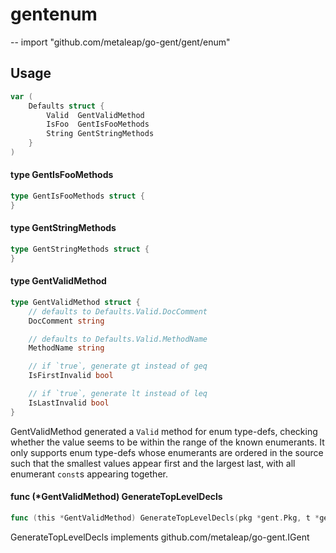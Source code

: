 # gentenum
--
    import "github.com/metaleap/go-gent/gent/enum"


## Usage

```go
var (
	Defaults struct {
		Valid  GentValidMethod
		IsFoo  GentIsFooMethods
		String GentStringMethods
	}
)
```

#### type GentIsFooMethods

```go
type GentIsFooMethods struct {
}
```


#### type GentStringMethods

```go
type GentStringMethods struct {
}
```


#### type GentValidMethod

```go
type GentValidMethod struct {
	// defaults to Defaults.Valid.DocComment
	DocComment string

	// defaults to Defaults.Valid.MethodName
	MethodName string

	// if `true`, generate gt instead of geq
	IsFirstInvalid bool

	// if `true`, generate lt instead of leq
	IsLastInvalid bool
}
```

GentValidMethod generated a `Valid` method for enum type-defs, checking whether
the value seems to be within the range of the known enumerants. It only supports
enum type-defs whose enumerants are ordered in the source such that the smallest
values appear first and the largest last, with all enumerant `const`s appearing
together.

#### func (*GentValidMethod) GenerateTopLevelDecls

```go
func (this *GentValidMethod) GenerateTopLevelDecls(pkg *gent.Pkg, t *gent.Type) (tlDecls []gs.IEmit)
```
GenerateTopLevelDecls implements github.com/metaleap/go-gent.IGent
